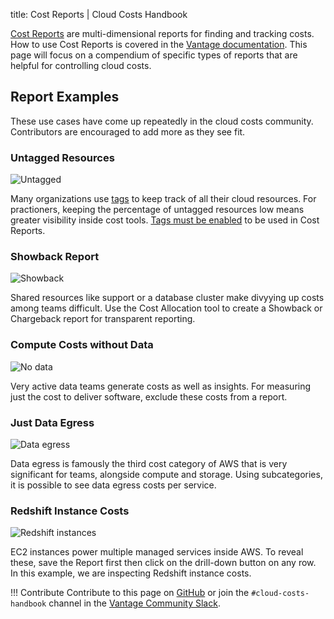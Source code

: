 title: Cost Reports | Cloud Costs Handbook

[Cost Reports](https://vantage.sh/features/cost-reports) are multi-dimensional reports for finding and tracking costs. How to use Cost Reports is covered in the [Vantage documentation](https://docs.vantage.sh/cost_reports/). This page will focus on a compendium of specific types of reports that are helpful for controlling cloud costs.

## Report Examples

These use cases have come up repeatedly in the cloud costs community. Contributors are encouraged to add more as they see fit.

### Untagged Resources

![Untagged](https://assets.vantage.sh/blog/governance/untagged-resources.png)

Many organizations use [tags](/aws/concepts/tags) to keep track of all their cloud resources. For practioners, keeping the percentage of untagged resources low means greater visibility inside cost tools. [Tags must be enabled](https://www.vantage.sh/blog/aws-cost-explorer#cost-by-tagged-resources) to be used in Cost Reports.

### Showback Report

![Showback](https://assets.vantage.sh/blog/showback-cost-allocation/showback-cost-allocation-2.png)

Shared resources like support or a database cluster make divyying up costs among teams difficult. Use the Cost Allocation tool to create a Showback or Chargeback report for transparent reporting.

### Compute Costs without Data

![No data](https://pbs.twimg.com/media/FVK0WgJXoAEVqCS?format=png&name=small)

Very active data teams generate costs as well as insights. For measuring just the cost to deliver software, exclude these costs from a report.

### Just Data Egress

![Data egress](/img/tools/cost-reports/data-egress.gif)

Data egress is famously the third cost category of AWS that is very significant for teams, alongside compute and storage. Using subcategories, it is possible to see data egress costs per service.

### Redshift Instance Costs

![Redshift instances](/img/tools/cost-reports/redshift.png)

EC2 instances power multiple managed services inside AWS. To reveal these, save the Report first then click on the drill-down button on any row. In this example, we are inspecting Redshift instance costs.

!!! Contribute
Contribute to this page on [GitHub](https://github.com/vantage-sh/handbook) or join the `#cloud-costs-handbook` channel in the [Vantage Community Slack](https://join.slack.com/t/vantagecommunity/shared_invite/zt-oey52myv-gq4AWRKkX25kjp1UGziPTw).
